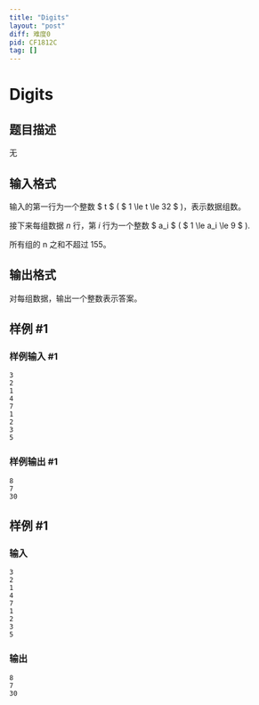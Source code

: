 ```yaml
---
title: "Digits"
layout: "post"
diff: 难度0
pid: CF1812C
tag: []
---
```


# Digits

## 题目描述

无

## 输入格式

输入的第一行为一个整数 $ t $ ( $ 1 \le t \le 32 $ )，表示数据组数。

接下来每组数据 $n$ 行，第 $i$ 行为一个整数 $ a_i $ ( $ 1 \le a_i \le 9 $ ).

所有组的 n 之和不超过 $155$。

## 输出格式

对每组数据，输出一个整数表示答案。

## 样例 #1

### 样例输入 #1

```
3
2
1
4
7
1
2
3
5
```

### 样例输出 #1

```
8
7
30
```

## 样例 #1

### 输入

```
3
2
1
4
7
1
2
3
5
```

### 输出

```
8
7
30
```

